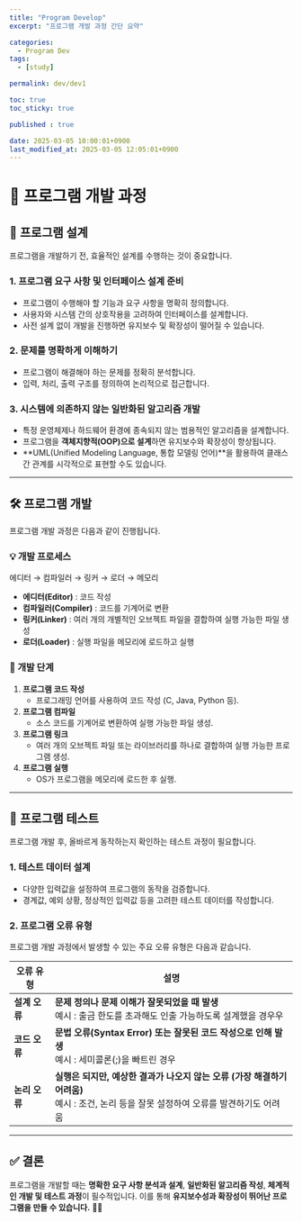 ```yaml
---
title: "Program Develop"
excerpt: "프로그램 개발 과정 간단 요약"

categories:
  - Program Dev
tags:
  - [study]

permalink: dev/dev1

toc: true
toc_sticky: true

published : true

date: 2025-03-05 10:00:01+0900
last_modified_at: 2025-03-05 12:05:01+0900
---
```





# **📌 프로그램 개발 과정**  

## **📖 프로그램 설계**  
프로그램을 개발하기 전, 효율적인 설계를 수행하는 것이 중요합니다.  

### **1. 프로그램 요구 사항 및 인터페이스 설계 준비**  
- 프로그램이 수행해야 할 기능과 요구 사항을 명확히 정의합니다.  
- 사용자와 시스템 간의 상호작용을 고려하여 인터페이스를 설계합니다.  
- 사전 설계 없이 개발을 진행하면 유지보수 및 확장성이 떨어질 수 있습니다.  

### **2. 문제를 명확하게 이해하기**  
- 프로그램이 해결해야 하는 문제를 정확히 분석합니다.  
- 입력, 처리, 출력 구조를 정의하여 논리적으로 접근합니다.  

### **3. 시스템에 의존하지 않는 일반화된 알고리즘 개발**  
- 특정 운영체제나 하드웨어 환경에 종속되지 않는 범용적인 알고리즘을 설계합니다.  
- 프로그램을 **객체지향적(OOP)으로 설계**하면 유지보수와 확장성이 향상됩니다.  
- **UML(Unified Modeling Language, 통합 모델링 언어)**을 활용하여 클래스 간 관계를 시각적으로 표현할 수도 있습니다.  

---

## **🛠 프로그램 개발**  

프로그램 개발 과정은 다음과 같이 진행됩니다.  

### **💡 개발 프로세스**  
에디터 → 컴파일러 → 링커 → 로더 → 메모리

- **에디터(Editor)** : 코드 작성  
- **컴파일러(Compiler)** : 코드를 기계어로 변환  
- **링커(Linker)** : 여러 개의 개별적인 오브젝트 파일을 결합하여 실행 가능한 파일 생성  
- **로더(Loader)** : 실행 파일을 메모리에 로드하고 실행  

### **📌 개발 단계**  
1. **프로그램 코드 작성**  
   - 프로그래밍 언어를 사용하여 코드 작성 (C, Java, Python 등).  
2. **프로그램 컴파일**  
   - 소스 코드를 기계어로 변환하여 실행 가능한 파일 생성.  
3. **프로그램 링크**  
   - 여러 개의 오브젝트 파일 또는 라이브러리를 하나로 결합하여 실행 가능한 프로그램 생성.  
4. **프로그램 실행**  
   - OS가 프로그램을 메모리에 로드한 후 실행.  

---

## **🧪 프로그램 테스트**  

프로그램 개발 후, 올바르게 동작하는지 확인하는 테스트 과정이 필요합니다.  

### **1. 테스트 데이터 설계**  
- 다양한 입력값을 설정하여 프로그램의 동작을 검증합니다.  
- 경계값, 예외 상황, 정상적인 입력값 등을 고려한 테스트 데이터를 작성합니다.  

### **2. 프로그램 오류 유형**  
프로그램 개발 과정에서 발생할 수 있는 주요 오류 유형은 다음과 같습니다.  

| 오류 유형 | 설명 |
|---------|--------------------------------|
| **설계 오류** | **문제 정의나 문제 이해가 잘못되었을 때 발생** <br> 예시 : 출금 한도를 초과해도 인출 가능하도록 설계했을 경우우|
| **코드 오류** | **문법 오류(Syntax Error) 또는 잘못된 코드 작성으로 인해 발생** <br> 예시 : 세미콜론(;)을 빠트린 경우 |
| **논리 오류** | **실행은 되지만, 예상한 결과가 나오지 않는 오류 (가장 해결하기 어려움)** <br> 예시 : 조건, 논리 등을 잘못 설정하여 오류를 발견하기도 어려움 |

---

## **✅ 결론**  
프로그램을 개발할 때는 **명확한 요구 사항 분석과 설계**, **일반화된 알고리즘 작성**, **체계적인 개발 및 테스트 과정**이 필수적입니다. 이를 통해 **유지보수성과 확장성이 뛰어난 프로그램을 만들 수 있습니다.** 🎯🚀  
